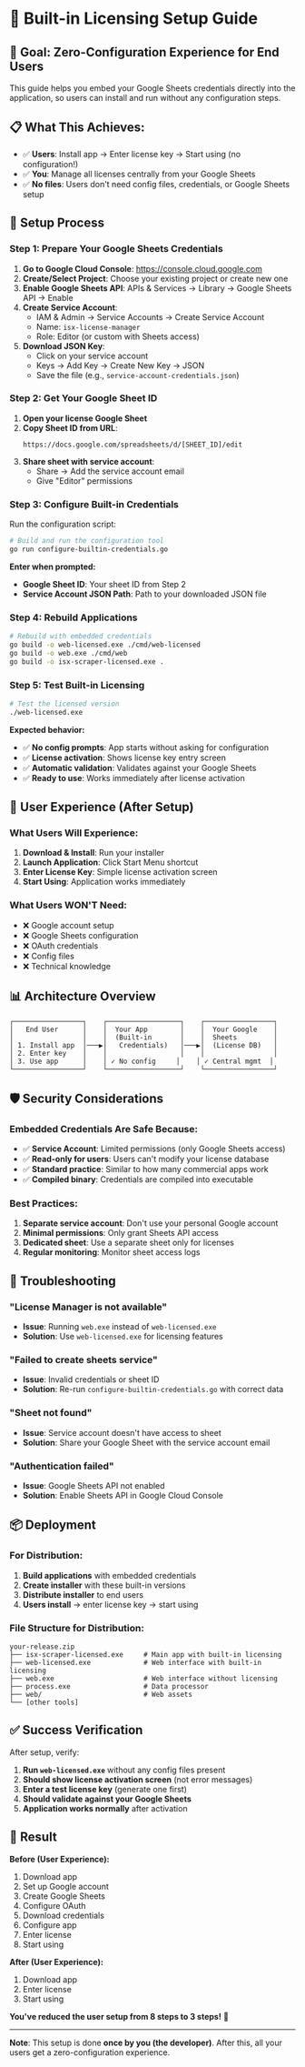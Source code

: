 # 🔧 Built-in Licensing Setup Guide

## 🎯 Goal: Zero-Configuration Experience for End Users

This guide helps you embed your Google Sheets credentials directly into the application, so users can install and run without any configuration steps.

## 📋 **What This Achieves:**
- ✅ **Users**: Install app → Enter license key → Start using (no configuration!)
- ✅ **You**: Manage all licenses centrally from your Google Sheets
- ✅ **No files**: Users don't need config files, credentials, or Google Sheets setup

## 🚀 **Setup Process**

### **Step 1: Prepare Your Google Sheets Credentials**
1. **Go to Google Cloud Console**: https://console.cloud.google.com
2. **Create/Select Project**: Choose your existing project or create new one
3. **Enable Google Sheets API**: APIs & Services → Library → Google Sheets API → Enable
4. **Create Service Account**:
   - IAM & Admin → Service Accounts → Create Service Account
   - Name: `isx-license-manager`
   - Role: Editor (or custom with Sheets access)
5. **Download JSON Key**:
   - Click on your service account
   - Keys → Add Key → Create New Key → JSON
   - Save the file (e.g., `service-account-credentials.json`)

### **Step 2: Get Your Google Sheet ID**
1. **Open your license Google Sheet**
2. **Copy Sheet ID from URL**:
   ```
   https://docs.google.com/spreadsheets/d/[SHEET_ID]/edit
   ```
3. **Share sheet with service account**:
   - Share → Add the service account email
   - Give "Editor" permissions

### **Step 3: Configure Built-in Credentials**
Run the configuration script:

```bash
# Build and run the configuration tool
go run configure-builtin-credentials.go
```

**Enter when prompted:**
- **Google Sheet ID**: Your sheet ID from Step 2
- **Service Account JSON Path**: Path to your downloaded JSON file

### **Step 4: Rebuild Applications**
```bash
# Rebuild with embedded credentials
go build -o web-licensed.exe ./cmd/web-licensed
go build -o web.exe ./cmd/web
go build -o isx-scraper-licensed.exe .
```

### **Step 5: Test Built-in Licensing**
```bash
# Test the licensed version
./web-licensed.exe
```

**Expected behavior:**
- ✅ **No config prompts**: App starts without asking for configuration
- ✅ **License activation**: Shows license key entry screen
- ✅ **Automatic validation**: Validates against your Google Sheets
- ✅ **Ready to use**: Works immediately after license activation

## 🔄 **User Experience (After Setup)**

### **What Users Will Experience:**
1. **Download & Install**: Run your installer
2. **Launch Application**: Click Start Menu shortcut
3. **Enter License Key**: Simple license activation screen
4. **Start Using**: Application works immediately

### **What Users WON'T Need:**
- ❌ Google account setup
- ❌ Google Sheets configuration  
- ❌ OAuth credentials
- ❌ Config files
- ❌ Technical knowledge

## 📊 **Architecture Overview**

```
┌─────────────────┐    ┌──────────────────┐    ┌─────────────────┐
│   End User      │    │  Your App        │    │  Your Google    │
│                 │    │  (Built-in       │    │  Sheets         │
│ 1. Install app  │───▶│   Credentials)   │───▶│  (License DB)   │
│ 2. Enter key    │    │                  │    │                 │
│ 3. Use app      │    │ ✓ No config     │    │ ✓ Central mgmt  │
└─────────────────┘    └──────────────────┘    └─────────────────┘
```

## 🛡️ **Security Considerations**

### **Embedded Credentials Are Safe Because:**
- ✅ **Service Account**: Limited permissions (only Google Sheets access)
- ✅ **Read-only for users**: Users can't modify your license database
- ✅ **Standard practice**: Similar to how many commercial apps work
- ✅ **Compiled binary**: Credentials are compiled into executable

### **Best Practices:**
1. **Separate service account**: Don't use your personal Google account
2. **Minimal permissions**: Only grant Sheets API access
3. **Dedicated sheet**: Use a separate sheet only for licenses
4. **Regular monitoring**: Monitor sheet access logs

## 🔧 **Troubleshooting**

### **"License Manager is not available"**
- **Issue**: Running `web.exe` instead of `web-licensed.exe`
- **Solution**: Use `web-licensed.exe` for licensing features

### **"Failed to create sheets service"**
- **Issue**: Invalid credentials or sheet ID
- **Solution**: Re-run `configure-builtin-credentials.go` with correct data

### **"Sheet not found"**
- **Issue**: Service account doesn't have access to sheet
- **Solution**: Share your Google Sheet with the service account email

### **"Authentication failed"**
- **Issue**: Google Sheets API not enabled
- **Solution**: Enable Sheets API in Google Cloud Console

## 📦 **Deployment**

### **For Distribution:**
1. **Build applications** with embedded credentials
2. **Create installer** with these built-in versions
3. **Distribute installer** to end users
4. **Users install** → enter license key → start using

### **File Structure for Distribution:**
```
your-release.zip
├── isx-scraper-licensed.exe     # Main app with built-in licensing
├── web-licensed.exe             # Web interface with built-in licensing
├── web.exe                      # Web interface without licensing
├── process.exe                  # Data processor
├── web/                         # Web assets
└── [other tools]
```

## ✅ **Success Verification**

After setup, verify:
1. **Run `web-licensed.exe`** without any config files present
2. **Should show license activation screen** (not error messages)
3. **Enter a test license key** (generate one first)
4. **Should validate against your Google Sheets**
5. **Application works normally** after activation

## 🎉 **Result**

**Before (User Experience):**
1. Download app
2. Set up Google account
3. Create Google Sheets
4. Configure OAuth
5. Download credentials
6. Configure app
7. Enter license
8. Start using

**After (User Experience):**
1. Download app
2. Enter license
3. Start using

**You've reduced the user setup from 8 steps to 3 steps!** 🚀

---

**Note**: This setup is done **once by you (the developer)**. After this, all your users get a zero-configuration experience. 